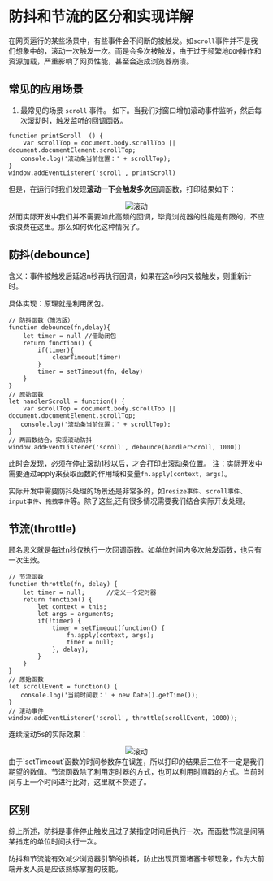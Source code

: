 # 防抖和节流的区分和实现详解
在网页运行的某些场景中，有些事件会不间断的被触发。如`scroll`事件并不是我们想象中的，滚动一次触发一次。而是会多次被触发，由于过于频繁地`DOM`操作和资源加载，严重影响了网页性能，甚至会造成浏览器崩溃。

## 常见的应用场景
1. 最常见的场景 `scroll` 事件。
如下。当我们对窗口增加滚动事件监听，然后每次滚动时，触发监听的回调函数。

```
function printScroll  () {
    var scrollTop = document.body.scrollTop || document.documentElement.scrollTop;
　　console.log('滚动条当前位置：' + scrollTop);
}
window.addEventListener('scroll', printScroll)
```

但是，在运行时我们发现**滚动一下**会**触发多次**回调函数，打印结果如下：
<div style="text-align:center">
  <img :src="$withBase('/img/javascript/scroll.png')" alt="滚动" title="滚动打印" width="auto" height="auto" />
</div>
然而实际开发中我们并不需要如此高频的回调，毕竟浏览器的性能是有限的，不应该浪费在这里。那么如何优化这种情况了。

## 防抖(debounce)

含义：事件被触发后延迟n秒再执行回调，如果在这n秒内又被触发，则重新计时。

具体实现：原理就是利用闭包。

```
// 防抖函数（简洁版）
function debounce(fn,delay){
    let timer = null //借助闭包
    return function() {
        if(timer){
            clearTimeout(timer) 
        }
        timer = setTimeout(fn, delay)
    }
}
// 原始函数
let handlerScroll = function() {
    var scrollTop = document.body.scrollTop || document.documentElement.scrollTop;
　　console.log('滚动条当前位置：' + scrollTop);
}
// 两函数结合，实现滚动防抖
window.addEventListener('scroll', debounce(handlerScroll, 1000))
```
此时会发现，必须在停止滚动1秒以后，才会打印出滚动条位置。
注：实际开发中需要通过apply来获取函数的作用域和变量`fn.apply(context, args)`。

实际开发中需要防抖处理的场景还是非常多的，如`resize事件`、`scroll事件`、`input事件`、`拖拽事件`等。除了这些,还有很多情况需要我们结合实际开发处理。 
## 节流(throttle)
顾名思义就是每过n秒仅执行一次回调函数。如单位时间内多次触发函数，也只有一次生效。

```
// 节流函数
function throttle(fn, delay) {
    let timer = null;      //定义一个定时器
    return function() {
        let context = this;
        let args = arguments;
        if(!timer) {
            timer = setTimeout(function() {
                fn.apply(context, args);
                timer = null;
            }, delay);
        }
    }
}
// 原始函数
let scrollEvent = function() {
　　console.log('当前时间戳：' + new Date().getTime());
}
// 滚动事件
window.addEventListener('scroll', throttle(scrollEvent, 1000));
```

连续滚动5s的实际效果：
<div style="text-align:center">
  <img :src="$withBase('/img/javascript/scroll1.png')" alt="滚动" title="滚动打印" width="auto" height="auto" />
</div>
由于`setTimeout`函数的时间参数存在误差，所以打印的结果后三位不一定是我们期望的数值。节流函数除了利用定时器的方式，也可以利用时间戳的方式。当前时间与上一个时间进行比对，这里就不赘述了。

## 区别
综上所述，防抖是事件停止触发且过了某指定时间后执行一次，而函数节流是间隔某指定的单位时间执行一次。

防抖和节流能有效减少浏览器引擎的损耗，防止出现页面堵塞卡顿现象，作为大前端开发人员是应该熟练掌握的技能。

